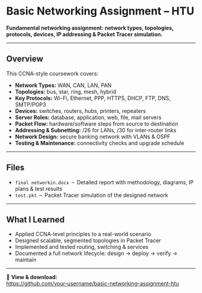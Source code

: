 # Basic Networking Assignment – HTU

**Fundamental networking assignment: network types, topologies, protocols, devices, IP addressing & Packet Tracer simulation.**

---

## Overview
This CCNA-style coursework covers:
- **Network Types:** WAN, CAN, LAN, PAN  
- **Topologies:** bus, star, ring, mesh, hybrid  
- **Key Protocols:** Wi-Fi, Ethernet, PPP, HTTPS, DHCP, FTP, DNS, SMTP/POP3  
- **Devices:** switches, routers, hubs, printers, repeaters  
- **Server Roles:** database, application, web, file, mail servers  
- **Packet Flow:** hardware/software steps from source to destination  
- **Addressing & Subnetting:** /26 for LANs, /30 for inter-router links  
- **Network Design:** secure banking network with VLANs & OSPF  
- **Testing & Maintenance:** connectivity checks and upgrade schedule

---

## Files
- `final networkin.docx` – Detailed report with methodology, diagrams, IP plans & test results  
- `test.pkt` – Packet Tracer simulation of the designed network

---

## What I Learned
- Applied CCNA-level principles to a real-world scenario  
- Designed scalable, segmented topologies in Packet Tracer  
- Implemented and tested routing, switching & services  
- Documented a full network lifecycle: design → deploy → verify → maintain

---

🔗 **View & download:**  
https://github.com/your-username/basic-networking-assignment-htu
